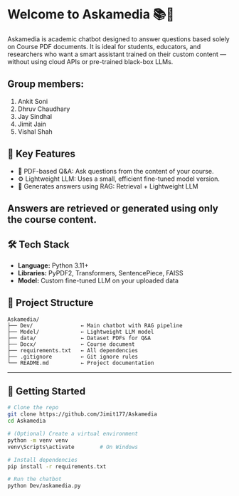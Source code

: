 # Welcome to Askamedia 📚🤖

Askamedia is academic chatbot designed to answer questions based solely on Course PDF documents. It is ideal for students, educators, and researchers who want a smart assistant trained on their custom content — without using cloud APIs or pre-trained black-box LLMs.

## Group members:
1.	Ankit Soni  
2.	Dhruv Chaudhary 
3.	Jay Sindhal 
4.	Jimit Jain 
5.	Vishal Shah


## 🎯 Key Features

- 📄 PDF-based Q&A: Ask questions from the content of your course.
- ⚙️ Lightweight LLM: Uses a small, efficient fine-tuned model version.
- 🧠 Generates answers using RAG: Retrieval + Lightweight LLM

## Answers are retrieved or generated using only the course content.

## 🛠️ Tech Stack

- **Language:** Python 3.11+
- **Libraries:** PyPDF2, Transformers, SentencePiece, FAISS
- **Model:** Custom fine-tuned LLM on your uploaded data 
  
## 📁 Project Structure

```
Askamedia/
├── Dev/               ← Main chatbot with RAG pipeline
├── Model/             ← Lightweight LLM model 
├── data/              ← Dataset PDFs for Q&A
├── Docx/              ← Course document
├── requirements.txt   ← All dependencies
├── .gitignore         ← Git ignore rules 
└── README.md          ← Project documentation
```



---

## 🚀 Getting Started

```bash
# Clone the repo
git clone https://github.com/Jimit177/Askamedia
cd Askamedia

# (Optional) Create a virtual environment
python -m venv venv
venv\Scripts\activate        # On Windows

# Install dependencies
pip install -r requirements.txt

# Run the chatbot
python Dev/askamedia.py

